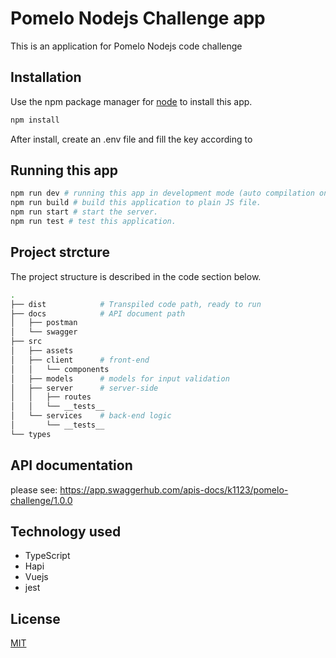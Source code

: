 # Pomelo Nodejs Challenge app

This is an application for Pomelo Nodejs code challenge

## Installation

Use the npm package manager for [node](https://nodejs.org/en/) to install this app.

```bash
npm install
```

After install, create an .env file and fill the key according to 

## Running this app

``` bash
npm run dev # running this app in development mode (auto compilation on file changes).
npm run build # build this application to plain JS file.
npm run start # start the server.
npm run test # test this application.
```

## Project strcture

The project structure is described in the code section below.

``` bash
.
├── dist            # Transpiled code path, ready to run 
├── docs            # API document path
│   ├── postman
│   └── swagger
├── src
│   ├── assets
│   ├── client      # front-end
│   │   └── components
│   ├── models      # models for input validation
│   ├── server      # server-side
│   │   ├── routes
│   │   └── __tests__
│   └── services    # back-end logic
│       └── __tests__
└── types
```

## API documentation

please see: https://app.swaggerhub.com/apis-docs/k1123/pomelo-challenge/1.0.0

## Technology used

- TypeScript
- Hapi
- Vuejs
- jest

## License
[MIT](https://choosealicense.com/licenses/mit/)